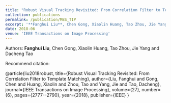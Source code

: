 ```yaml
---
title: "Robust Visual Tracking Revisited: From Correlation Filter to Template Matching"
collection: publications
permalink: /publication/MBS_TIP
excerpt: '**Fanghui Liu**, Chen Gong, Xiaolin Huang, Tao Zhou, Jie Yang and Dacheng Tao'
date: 2018-06
venue: 'IEEE Transactions on Image Processing'
---
```

Authors: **Fanghui Liu**, Chen Gong, Xiaolin Huang, Tao Zhou, Jie Yang and Dacheng Tao


Recommend citation:

@article{liu2018robust,
  title={Robust Visual Tracking Revisited: From Correlation Filter to Template Matching},
  author={Liu, Fanghui and Gong, Chen and Huang, Xiaolin and Zhou, Tao and Yang, Jie and Tao, Dacheng},
  journal={IEEE Transactions on Image Processing},
  volume={27},
  number={6},
  pages={2777--2790},
  year={2018},
  publisher={IEEE}
}

